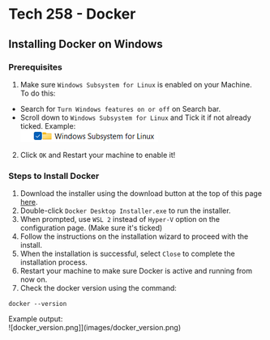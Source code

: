 # Tech 258 - Docker

## Installing Docker on Windows
### Prerequisites
1) Make sure `Windows Subsystem for Linux` is enabled on your Machine. <br>
To do this:
- Search for `Turn Windows features on or off` on Search bar.
- Scroll down to `Windows Subsystem for Linux` and Tick it if not already ticked. Example: <br>
![](images/enable_windows_subsystem_for_linux.png)
2) Click `OK` and Restart your machine to enable it!
### Steps to Install Docker
1) Download the installer using the download button at the top of this page [here](https://docs.docker.com/desktop/install/windows-install/).
2) Double-click `Docker Desktop Installer.exe` to run the installer.
3) When prompted, use `WSL 2` instead of `Hyper-V` option on the configuration page. (Make sure it's ticked)
4) Follow the instructions on the installation wizard to proceed with the install.
5) When the installation is successful, select `Close` to complete the installation process.
6) Restart your machine to make sure Docker is active and running from now on.
7) Check the docker version using the command:
```
docker --version
```
Example output: <br>
![docker_version.png]](images/docker_version.png)

